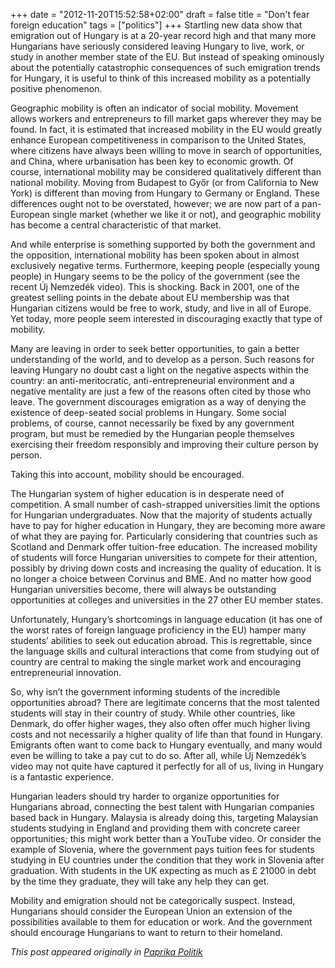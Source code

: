 +++
date = "2012-11-20T15:52:58+02:00"
draft = false
title = "Don't fear foreign education"
tags = ["politics"]
+++
Startling new data show that emigration out of Hungary is at a 20-year record high and that many more Hungarians have seriously considered leaving Hungary to live, work, or study in another member state of the EU. But instead of speaking ominously about the potentially catastrophic consequences of such emigration trends for Hungary, it is useful to think of this increased mobility as a potentially positive phenomenon.

Geographic mobility is often an indicator of social mobility. Movement allows workers and entrepreneurs to fill market gaps wherever they may be found. In fact, it is estimated that increased mobility in the EU would greatly enhance European competitiveness in comparison to the United States, where citizens have always been willing to move in search of opportunities, and China, where urbanisation has been key to economic growth. Of course, international mobility may be considered qualitatively different than national mobility. Moving from Budapest to Győr (or from California to New York) is different than moving from Hungary to Germany or England. These differences ought not to be overstated, however; we are now part of a pan-European single market (whether we like it or not), and geographic mobility has become a central characteristic of that market.

And while enterprise is something supported by both the government and the opposition, international mobility has been spoken about in almost exclusively negative terms. Furthermore, keeping people (especially young people) in Hungary seems to be the policy of the government (see the recent Új Nemzedék video). This is shocking. Back in 2001, one of the greatest selling points in the debate about EU membership was that Hungarian citizens would be free to work, study, and live in all of Europe. Yet today, more people seem interested in discouraging exactly that type of mobility.

Many are leaving in order to seek better opportunities, to gain a better understanding of the world, and to develop as a person. Such reasons for leaving Hungary no doubt cast a light on the negative aspects within the country: an anti-meritocratic, anti-entrepreneurial environment and a negative mentality are just a few of the reasons often cited by those who leave. The government discourages emigration as a way of denying the existence of deep-seated social problems in Hungary. Some social problems, of course, cannot necessarily be fixed by any government program, but must be remedied by the Hungarian people themselves exercising their freedom responsibly and improving their culture person by person.

Taking this into account, mobility should be encouraged.

The Hungarian system of higher education is in desperate need of competition. A small number of cash-strapped universities limit the options for Hungarian undergraduates. Now that the majority of students actually have to pay for higher education in Hungary, they are becoming more aware of what they are paying for. Particularly considering that countries such as Scotland and Denmark offer tuition-free education. The increased mobility of students will force Hungarian universities to compete for their attention, possibly by driving down costs and increasing the quality of education. It is no longer a choice between Corvinus and BME. And no matter how good Hungarian universities become, there will always be outstanding opportunities at colleges and universities in the 27 other EU member states.

Unfortunately, Hungary’s shortcomings in language education (it has one of the worst rates of foreign language proficiency in the EU) hamper many students’ abilities to seek out education abroad. This is regrettable, since the language skills and cultural interactions that come from studying out of country are central to making the single market work and encouraging entrepreneurial innovation.

So, why isn’t the government informing students of the incredible opportunities abroad? There are legitimate concerns that the most talented students will stay in their country of study. While other countries, like Denmark, do offer higher wages, they also often offer much higher living costs and not necessarily a higher quality of life than that found in Hungary.  Emigrants often want to come back to Hungary eventually, and many would even be willing to take a pay cut to do so. After all, while Új Nemzedék’s video may not quite have captured it perfectly for all of us, living in Hungary is a fantastic experience.

Hungarian leaders should try harder to organize opportunities for Hungarians abroad, connecting the best talent with Hungarian companies based back in Hungary. Malaysia is already doing this, targeting Malaysian students studying in England and providing them with concrete career opportunities; this might work better than a YouTube video. Or consider the example of Slovenia, where the government pays tuition fees for students studying in EU countries under the condition that they work in Slovenia after graduation. With students in the UK expecting as much as £ 21000 in debt by the time they graduate, they will take any help they can get.

Mobility and emigration should not be categorically suspect. Instead, Hungarians should consider the European Union an extension of the possibilities available to them for education or work. And the government should encourage Hungarians to want to return to their homeland.

*This post appeared originally in [Paprika Politik](http://www.paprikapolitik.com/2012/11/dont-fear-foreign-education/)*